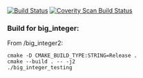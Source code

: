[![Build 
Status](https://travis-ci.org/StarOrpheus/cpp_course.svg?branch=master)](https://travis-ci.org/StarOrpheus/cpp_course)
[![Coverity Scan Build Status](https://scan.coverity.com/projects/15350/badge.svg?flat=1)](https://scan.coverity.com/projects/starorpheus-cpp_course)

### Build for big_integer:
From /big_integer2:

```
cmake -D CMAKE_BUILD_TYPE:STRING=Release .
cmake --build . -- -j2
./big_integer_testing
```
